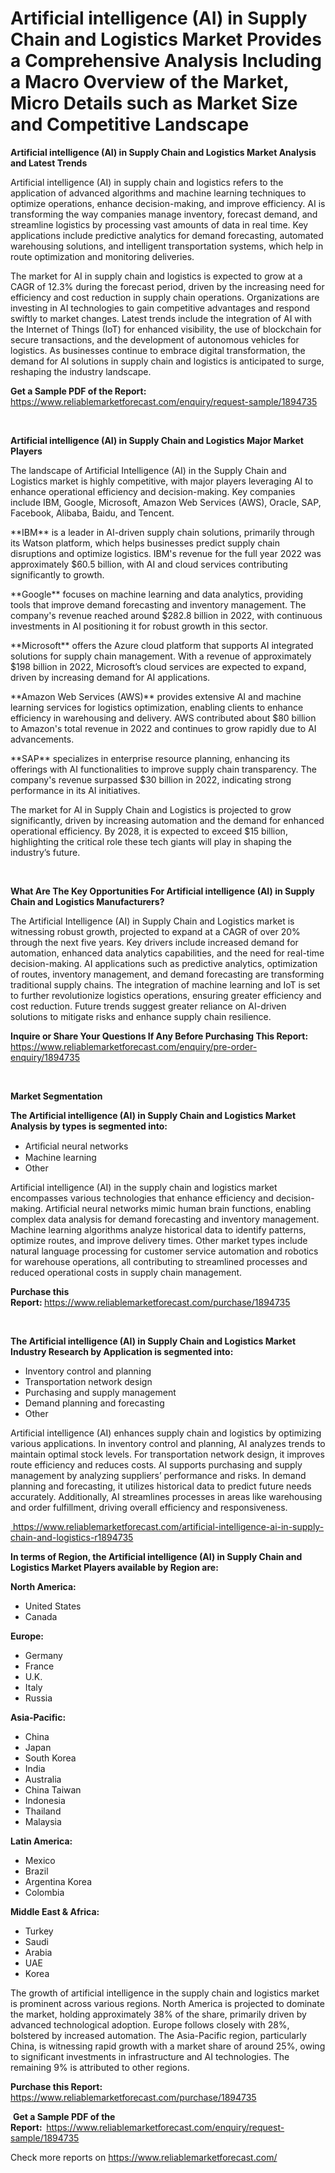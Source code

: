 <p><h1>Artificial intelligence (AI) in Supply Chain and Logistics Market Provides a Comprehensive Analysis Including a Macro Overview of the Market, Micro Details such as Market Size and Competitive Landscape</h1></p><p><strong>Artificial intelligence (AI) in Supply Chain and Logistics Market Analysis and Latest Trends</strong></p>
<p><p>Artificial intelligence (AI) in supply chain and logistics refers to the application of advanced algorithms and machine learning techniques to optimize operations, enhance decision-making, and improve efficiency. AI is transforming the way companies manage inventory, forecast demand, and streamline logistics by processing vast amounts of data in real time. Key applications include predictive analytics for demand forecasting, automated warehousing solutions, and intelligent transportation systems, which help in route optimization and monitoring deliveries.</p><p>The market for AI in supply chain and logistics is expected to grow at a CAGR of 12.3% during the forecast period, driven by the increasing need for efficiency and cost reduction in supply chain operations. Organizations are investing in AI technologies to gain competitive advantages and respond swiftly to market changes. Latest trends include the integration of AI with the Internet of Things (IoT) for enhanced visibility, the use of blockchain for secure transactions, and the development of autonomous vehicles for logistics. As businesses continue to embrace digital transformation, the demand for AI solutions in supply chain and logistics is anticipated to surge, reshaping the industry landscape.</p></p>
<p><strong>Get a Sample PDF of the Report:&nbsp;</strong> <a href="https://www.reliablemarketforecast.com/enquiry/request-sample/1894735?utm_campaign=1169&utm_medium=2&utm_source=Github&utm_content=ia&utm_term=13012025&utm_id=artificial-intelligence-ai-in-supply-chain-and-logistics">https://www.reliablemarketforecast.com/enquiry/request-sample/1894735</a></p>
<p>&nbsp;</p>
<p><strong>Artificial intelligence (AI) in Supply Chain and Logistics Major Market Players</strong></p>
<p><p>The landscape of Artificial Intelligence (AI) in the Supply Chain and Logistics market is highly competitive, with major players leveraging AI to enhance operational efficiency and decision-making. Key companies include IBM, Google, Microsoft, Amazon Web Services (AWS), Oracle, SAP, Facebook, Alibaba, Baidu, and Tencent.</p><p>**IBM** is a leader in AI-driven supply chain solutions, primarily through its Watson platform, which helps businesses predict supply chain disruptions and optimize logistics. IBM's revenue for the full year 2022 was approximately $60.5 billion, with AI and cloud services contributing significantly to growth.</p><p>**Google** focuses on machine learning and data analytics, providing tools that improve demand forecasting and inventory management. The company's revenue reached around $282.8 billion in 2022, with continuous investments in AI positioning it for robust growth in this sector.</p><p>**Microsoft** offers the Azure cloud platform that supports AI integrated solutions for supply chain management. With a revenue of approximately $198 billion in 2022, Microsoft’s cloud services are expected to expand, driven by increasing demand for AI applications.</p><p>**Amazon Web Services (AWS)** provides extensive AI and machine learning services for logistics optimization, enabling clients to enhance efficiency in warehousing and delivery. AWS contributed about $80 billion to Amazon's total revenue in 2022 and continues to grow rapidly due to AI advancements.</p><p>**SAP** specializes in enterprise resource planning, enhancing its offerings with AI functionalities to improve supply chain transparency. The company's revenue surpassed $30 billion in 2022, indicating strong performance in its AI initiatives.</p><p>The market for AI in Supply Chain and Logistics is projected to grow significantly, driven by increasing automation and the demand for enhanced operational efficiency. By 2028, it is expected to exceed $15 billion, highlighting the critical role these tech giants will play in shaping the industry’s future.</p></p>
<p>&nbsp;</p>
<p><strong>What Are The Key Opportunities For Artificial intelligence (AI) in Supply Chain and Logistics Manufacturers?</strong></p>
<p><p>The Artificial Intelligence (AI) in Supply Chain and Logistics market is witnessing robust growth, projected to expand at a CAGR of over 20% through the next five years. Key drivers include increased demand for automation, enhanced data analytics capabilities, and the need for real-time decision-making. AI applications such as predictive analytics, optimization of routes, inventory management, and demand forecasting are transforming traditional supply chains. The integration of machine learning and IoT is set to further revolutionize logistics operations, ensuring greater efficiency and cost reduction. Future trends suggest greater reliance on AI-driven solutions to mitigate risks and enhance supply chain resilience.</p></p>
<p><strong>Inquire or Share Your Questions If Any Before Purchasing This Report:</strong> <a href="https://www.reliablemarketforecast.com/enquiry/pre-order-enquiry/1894735?utm_campaign=1169&utm_medium=2&utm_source=Github&utm_content=ia&utm_term=13012025&utm_id=artificial-intelligence-ai-in-supply-chain-and-logistics">https://www.reliablemarketforecast.com/enquiry/pre-order-enquiry/1894735</a></p>
<p>&nbsp;</p>
<p><strong>Market Segmentation</strong></p>
<p><strong>The Artificial intelligence (AI) in Supply Chain and Logistics Market Analysis by types is segmented into:</strong></p>
<p><ul><li>Artiﬁcial neural networks</li><li>Machine learning</li><li>Other</li></ul></p>
<p><p>Artificial intelligence (AI) in the supply chain and logistics market encompasses various technologies that enhance efficiency and decision-making. Artificial neural networks mimic human brain functions, enabling complex data analysis for demand forecasting and inventory management. Machine learning algorithms analyze historical data to identify patterns, optimize routes, and improve delivery times. Other market types include natural language processing for customer service automation and robotics for warehouse operations, all contributing to streamlined processes and reduced operational costs in supply chain management.</p></p>
<p><strong>Purchase this Report:&nbsp;</strong><a href="https://www.reliablemarketforecast.com/purchase/1894735?utm_campaign=1169&utm_medium=2&utm_source=Github&utm_content=ia&utm_term=13012025&utm_id=artificial-intelligence-ai-in-supply-chain-and-logistics">https://www.reliablemarketforecast.com/purchase/1894735</a></p>
<p>&nbsp;</p>
<p><strong>The Artificial intelligence (AI) in Supply Chain and Logistics Market Industry Research by Application is segmented into:</strong></p>
<p><ul><li>Inventory control and planning</li><li>Transportation network design</li><li>Purchasing and supply management</li><li>Demand planning and forecasting</li><li>Other</li></ul></p>
<p><p>Artificial intelligence (AI) enhances supply chain and logistics by optimizing various applications. In inventory control and planning, AI analyzes trends to maintain optimal stock levels. For transportation network design, it improves route efficiency and reduces costs. AI supports purchasing and supply management by analyzing suppliers’ performance and risks. In demand planning and forecasting, it utilizes historical data to predict future needs accurately. Additionally, AI streamlines processes in areas like warehousing and order fulfillment, driving overall efficiency and responsiveness.</p></p>
<p><a href="https://www.reliablemarketforecast.com/artificial-intelligence-ai-in-supply-chain-and-logistics-r1894735?utm_campaign=1169&utm_medium=2&utm_source=Github&utm_content=ia&utm_term=13012025&utm_id=artificial-intelligence-ai-in-supply-chain-and-logistics">&nbsp;https://www.reliablemarketforecast.com/artificial-intelligence-ai-in-supply-chain-and-logistics-r1894735</a></p>
<p><strong>In terms of Region, the Artificial intelligence (AI) in Supply Chain and Logistics Market Players available by Region are:</strong></p>
<p>
    <p> <strong> North America: </strong>
        <ul>
            <li>United States</li>
            <li>Canada</li>
        </ul>
        </p> 
    <p> <strong> Europe: </strong>
        <ul>
            <li>Germany</li>
            <li>France</li>
            <li>U.K.</li>
            <li>Italy</li>
            <li>Russia</li>
        </ul>
        </p> 
    <p> <strong> Asia-Pacific: </strong>
        <ul>
            <li>China</li>
            <li>Japan</li>
            <li>South Korea</li>
            <li>India</li>
            <li>Australia</li>
            <li>China Taiwan</li>
            <li>Indonesia</li>
            <li>Thailand</li>
            <li>Malaysia</li>
        </ul>
        </p> 
    <p> <strong> Latin America: </strong>
        <ul>
            <li>Mexico</li>
            <li>Brazil</li>
            <li>Argentina Korea</li>
            <li>Colombia</li>
        </ul>
        </p> 
    <p> <strong> Middle East & Africa: </strong>
        <ul>
            <li>Turkey</li>
            <li>Saudi</li>
            <li>Arabia</li>
            <li>UAE</li>
            <li>Korea</li>
        </ul>
    </p>
    </p>
<p><p>The growth of artificial intelligence in the supply chain and logistics market is prominent across various regions. North America is projected to dominate the market, holding approximately 38% of the share, primarily driven by advanced technological adoption. Europe follows closely with 28%, bolstered by increased automation. The Asia-Pacific region, particularly China, is witnessing rapid growth with a market share of around 25%, owing to significant investments in infrastructure and AI technologies. The remaining 9% is attributed to other regions.</p></p>
<p><strong>Purchase this Report: </strong><a href="https://www.reliablemarketforecast.com/purchase/1894735?utm_campaign=1169&utm_medium=2&utm_source=Github&utm_content=ia&utm_term=13012025&utm_id=artificial-intelligence-ai-in-supply-chain-and-logistics">https://www.reliablemarketforecast.com/purchase/1894735</a></p>
<p>&nbsp;<strong>Get a Sample PDF of the Report:&nbsp;&nbsp;</strong><a href="https://www.reliablemarketforecast.com/enquiry/request-sample/1894735?utm_campaign=1169&utm_medium=2&utm_source=Github&utm_content=ia&utm_term=13012025&utm_id=artificial-intelligence-ai-in-supply-chain-and-logistics">https://www.reliablemarketforecast.com/enquiry/request-sample/1894735</a></p>
<p><strong></strong></p>
<p>Check more reports on <a href="https://www.reliablemarketforecast.com/?utm_campaign=1169&utm_medium=2&utm_source=Github&utm_content=ia&utm_term=13012025&utm_id=artificial-intelligence-ai-in-supply-chain-and-logistics">https://www.reliablemarketforecast.com/</a></p>